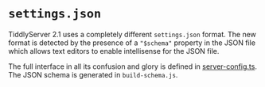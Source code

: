# `settings.json`

TiddlyServer 2.1 uses a completely different `settings.json` format. The new format is detected by the presence of a `"$schema"` property in the JSON file which allows text editors to enable intellisense for the JSON file. 

The full interface in all its confusion and glory is defined in [server-config.ts](src/server-types.ts). The JSON schema is generated in `build-schema.js`.



